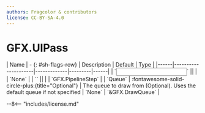 ```yaml
---
authors: Fragcolor & contributors
license: CC-BY-SA-4.0
---
```



# GFX.UIPass

<div class="sh-parameters" markdown="1">
| Name | - {: #sh-flags-row} | Description | Default | Type |
|------|---------------------|-------------|---------|------|
| `<input>` || | | `None` |
| `<output>` || | | `GFX.PipelineStep` |
| `Queue` | :fontawesome-solid-circle-plus:{title="Optional"}  | The queue to draw from (Optional). Uses the default queue if not specified | `None` | `&GFX.DrawQueue` |

</div>



--8<-- "includes/license.md"
